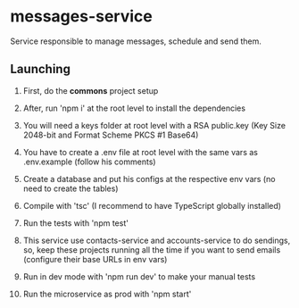# messages-service

Service responsible to manage messages, schedule and send them.

## Launching

1. First, do the **commons** project setup

2. After, run 'npm i' at the root level to install the dependencies

3. You will need a keys folder at root level with a RSA public.key (Key Size 2048-bit and Format Scheme PKCS #1 Base64)

4. You have to create a .env file at root level with the same vars as .env.example (follow his comments)

5. Create a database and put his configs at the respective env vars (no need to create the tables)

6. Compile with 'tsc' (I recommend to have TypeScript globally installed)

7. Run the tests with 'npm test'

8. This service use contacts-service and accounts-service to do sendings, so, keep these projects running all the time if you want to send emails (configure their base URLs in env vars)

9. Run in dev mode with 'npm run dev' to make your manual tests

10. Run the microservice as prod with 'npm start'
